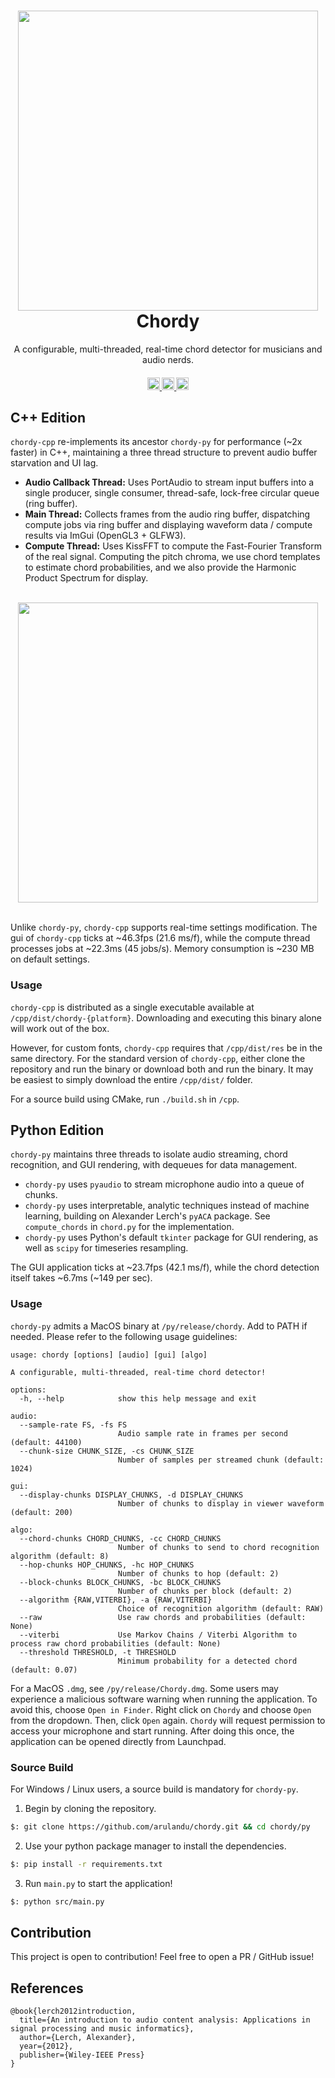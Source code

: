 <h1 align="center">
  <div align="center">
    <a href="https://youtube.com/watch?v=-3eEzzKrywo" target="_blank">
      <img src="https://img.youtube.com/vi/-3eEzzKrywo/maxresdefault.jpg" width="480px">
    </a>
  </div>
  Chordy
  <br>
</h1>

<p align="center">
  A configurable, multi-threaded, real-time chord detector for musicians and audio nerds.
</p>


<h4 align="center">
  <a href="https://opensource.org/licenses/mit" target="_blank">
    <img src="https://img.shields.io/badge/MIT-blue.svg?label=license" alt="license" style="height: 20px;">
  </a>
  <a href="[https://youtube.com/watch?v=-3eEzzKrywo](http://makeapullrequest.com)" target="_blank">
    <img src="https://img.shields.io/badge/PRs-welcome-brightgreen.svg?style=shields" alt="pr" style="height: 20px;">
  </a>
  <a href="https://youtube.com/watch?v=-3eEzzKrywo" target="_blank">
    <img src="https://img.shields.io/badge/youtube-d95652.svg?logo=youtube" alt="youtube" style="height: 20px;">
  </a>
</h4>

## C++ Edition
`chordy-cpp` re-implements its ancestor `chordy-py` for performance (~2x faster) in C++, maintaining a three thread structure to prevent audio buffer starvation and UI lag.
- **Audio Callback Thread:** Uses PortAudio to stream input buffers into a single producer, single consumer, thread-safe, lock-free circular queue (ring buffer).
- **Main Thread:** Collects frames from the audio ring buffer, dispatching compute jobs via ring buffer and displaying waveform data / compute results via ImGui (OpenGL3 + GLFW3).
- **Compute Thread:** Uses KissFFT to compute the Fast-Fourier Transform of the real signal. Computing the pitch chroma, we use chord templates to estimate chord probabilities, and we also provide the Harmonic Product Spectrum for display.

<br/>
<div align="center">
  <img src="https://github.com/user-attachments/assets/2dcdbde8-4735-4d51-afcf-ae7d242b9374" width="480px">
</div> 
<br/>

Unlike `chordy-py`, `chordy-cpp` supports real-time settings modification. The gui of `chordy-cpp` ticks at ~46.3fps (21.6 ms/f), while the compute thread processes jobs at ~22.3ms (45 jobs/s). Memory consumption is ~230 MB on default settings. 

### Usage
`chordy-cpp` is distributed as a single executable available at `/cpp/dist/chordy-{platform}`. Downloading and executing this binary alone will work out of the box. 

However, for custom fonts, `chordy-cpp` requires that `/cpp/dist/res` be in the same directory. For the standard version of `chordy-cpp`, either clone the repository and run the binary or download both and run the binary. It may be easiest to simply download the entire `/cpp/dist/` folder.

For a source build using CMake, run `./build.sh` in `/cpp`. 

## Python Edition 
`chordy-py` maintains three threads to isolate audio streaming, chord recognition, and GUI rendering, with dequeues for data management.
- `chordy-py` uses `pyaudio` to stream microphone audio into a queue of chunks. 
- `chordy-py` uses interpretable, analytic techniques instead of machine learning, building on Alexander Lerch's `pyACA` package. See `compute_chords` in `chord.py` for the implementation.
- `chordy-py` uses Python's default `tkinter` package for GUI rendering, as well as `scipy` for timeseries resampling. 

The GUI application ticks at ~23.7fps (42.1 ms/f), while the chord detection itself takes ~6.7ms (~149 per sec). 

### Usage
`chordy-py` admits a MacOS binary at `/py/release/chordy`. Add to PATH if needed. Please refer to the following usage guidelines:
```
usage: chordy [options] [audio] [gui] [algo]

A configurable, multi-threaded, real-time chord detector!

options:
  -h, --help            show this help message and exit

audio:
  --sample-rate FS, -fs FS
                        Audio sample rate in frames per second (default: 44100)
  --chunk-size CHUNK_SIZE, -cs CHUNK_SIZE
                        Number of samples per streamed chunk (default: 1024)

gui:
  --display-chunks DISPLAY_CHUNKS, -d DISPLAY_CHUNKS
                        Number of chunks to display in viewer waveform (default: 200)

algo:
  --chord-chunks CHORD_CHUNKS, -cc CHORD_CHUNKS
                        Number of chunks to send to chord recognition algorithm (default: 8)
  --hop-chunks HOP_CHUNKS, -hc HOP_CHUNKS
                        Number of chunks to hop (default: 2)
  --block-chunks BLOCK_CHUNKS, -bc BLOCK_CHUNKS
                        Number of chunks per block (default: 2)
  --algorithm {RAW,VITERBI}, -a {RAW,VITERBI}
                        Choice of recognition algorithm (default: RAW)
  --raw                 Use raw chords and probabilities (default: None)
  --viterbi             Use Markov Chains / Viterbi Algorithm to process raw chord probabilities (default: None)
  --threshold THRESHOLD, -t THRESHOLD
                        Minimum probability for a detected chord (default: 0.07)
```
For a MacOS `.dmg`, see `/py/release/Chordy.dmg`. Some users may experience a malicious software warning when running the application. To avoid this, choose `Open in Finder`. Right click on `Chordy` and choose `Open` from the dropdown. Then, click `Open` again. `Chordy` will request permission to access your microphone and start running. After doing this once, the application can be opened directly from Launchpad. 

### Source Build
For Windows / Linux users, a source build is mandatory for `chordy-py`.

1. Begin by cloning the repository.
```bash
$: git clone https://github.com/arulandu/chordy.git && cd chordy/py
```
2. Use your python package manager to install the dependencies.
```bash
$: pip install -r requirements.txt
```
3. Run `main.py` to start the application!
```bash
$: python src/main.py
```

## Contribution
This project is open to contribution! Feel free to open a PR / GitHub issue!

## References
```
@book{lerch2012introduction,
  title={An introduction to audio content analysis: Applications in signal processing and music informatics},
  author={Lerch, Alexander},
  year={2012},
  publisher={Wiley-IEEE Press}
}
``````
